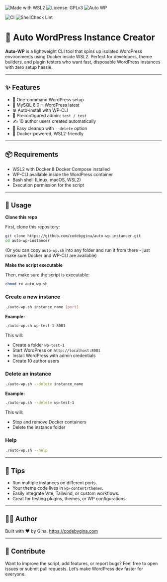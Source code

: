 ![Made with WSL2](https://img.shields.io/badge/Made%20with-WSL2-blue?logo=docker)
![License: GPLv3](https://img.shields.io/badge/License-GPLv3-blue.svg)
![Auto WP](https://img.shields.io/badge/WordPress-Auto%20Instance-green?logo=wordpress)

![CI](https://github.com/codebygina/auto-wp-instancer/actions/workflows/test.yml/badge.svg)
![ShellCheck Lint](https://github.com/codebygina/auto-wp-instancer/actions/workflows/lint.yml/badge.svg)

# 🚀 Auto WordPress Instance Creator
**Auto-WP** is a lightweight CLI tool that spins up isolated WordPress environments using Docker inside WSL2. Perfect for developers, theme builders, and plugin testers who want fast, disposable WordPress instances with zero setup hassle.

---

## ✨ Features

- 🔧 One-command WordPress setup
- 🐘 MySQL 8.0 + WordPress latest
- ⚙️ Auto-install with WP-CLI
- 👤 Preconfigured admin: `test / test`
- ✍️ 10 author users created automatically
- 🧹 Easy cleanup with `--delete` option
- 🐳 Docker-powered, WSL2-friendly

---

## 📦 Requirements

- WSL2 with Docker & Docker Compose installed
- WP-CLI available inside the WordPress container
- Bash shell (Linux, macOS, WSL2)
- Execution permission for the script

---

## 🚀 Usage

**Clone this repo**

First, clone this repository:

```bash
git clone https://github.com/codebygina/auto-wp-instancer.git
cd auto-wp-instancer
````

(Or you can copy `auto-wp.sh` into any folder and run it from there - just make sure Docker and WP-CLI are available)

**Make the script executable**

Then, make sure the script is executable:

```bash
chmod +x auto-wp.sh
````

### Create a new instance

```bash
./auto-wp.sh instance_name [port]
````

**Example:**

```bash
./auto-wp.sh wp-test-1 8081
```

This will:

  - Create a folder `wp-test-1`
  - Start WordPress on `http://localhost:8081`
  - Install WordPress with admin credentials
  - Create 10 author users

### Delete an instance

```bash
./auto-wp.sh --delete instance_name
```

**Example:**

```bash
./auto-wp.sh --delete wp-test-1
```

This will:

  - Stop and remove Docker containers
  - Delete the instance folder

### Help

```bash
./auto-wp.sh --help
```

-----

## 🧠 Tips

  - Run multiple instances on different ports.
  - Your theme code lives in `wp-content/themes`.
  - Easily integrate Vite, Tailwind, or custom workflows.
  - Great for testing plugins, themes, or WP configurations.

-----

## 👩‍💻 Author

Built with ❤️ by Gina, https://codebygina.com

-----

## 📣 Contribute

Want to improve the script, add features, or report bugs? Feel free to open issues or submit pull requests. Let’s make WordPress dev faster for everyone.
